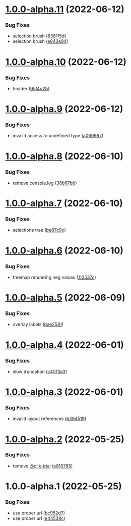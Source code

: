 # [1.0.0-alpha.11](https://github.com/qlik-oss/sn-treemap/compare/v1.0.0-alpha.10...v1.0.0-alpha.11) (2022-06-12)


### Bug Fixes

* selection brush ([8381f5d](https://github.com/qlik-oss/sn-treemap/commit/8381f5d8e6e6d60020ab20eb60ab94e877e5f0bc))
* selection brush ([e842e94](https://github.com/qlik-oss/sn-treemap/commit/e842e940365e1282906ec3cc263e888e0d559432))

# [1.0.0-alpha.10](https://github.com/qlik-oss/sn-treemap/compare/v1.0.0-alpha.9...v1.0.0-alpha.10) (2022-06-12)


### Bug Fixes

* header ([95f4d2b](https://github.com/qlik-oss/sn-treemap/commit/95f4d2b9d7c477f42ba9220292b6b6f4e762cead))

# [1.0.0-alpha.9](https://github.com/qlik-oss/sn-treemap/compare/v1.0.0-alpha.8...v1.0.0-alpha.9) (2022-06-12)


### Bug Fixes

* invalid access to undefined type ([a069967](https://github.com/qlik-oss/sn-treemap/commit/a069967a75b10c709dddc58c517a3079f62b26dc))

# [1.0.0-alpha.8](https://github.com/qlik-oss/sn-treemap/compare/v1.0.0-alpha.7...v1.0.0-alpha.8) (2022-06-10)


### Bug Fixes

* remove console.log ([38b67bb](https://github.com/qlik-oss/sn-treemap/commit/38b67bbc442f0929fca5c6373cc7a81f5fb55fa0))

# [1.0.0-alpha.7](https://github.com/qlik-oss/sn-treemap/compare/v1.0.0-alpha.6...v1.0.0-alpha.7) (2022-06-10)


### Bug Fixes

* selections tree ([be87c9c](https://github.com/qlik-oss/sn-treemap/commit/be87c9c30bb32f6f17374c36c1e3ced067615da2))

# [1.0.0-alpha.6](https://github.com/qlik-oss/sn-treemap/compare/v1.0.0-alpha.5...v1.0.0-alpha.6) (2022-06-10)


### Bug Fixes

* treemap rendering neg values ([113537c](https://github.com/qlik-oss/sn-treemap/commit/113537cad5060387f21ca1bcc75a33bba867098e))

# [1.0.0-alpha.5](https://github.com/qlik-oss/sn-treemap/compare/v1.0.0-alpha.4...v1.0.0-alpha.5) (2022-06-09)


### Bug Fixes

* overlay labels ([bae2581](https://github.com/qlik-oss/sn-treemap/commit/bae258169336272533bbde5217b32c56bb9ecaf0))

# [1.0.0-alpha.4](https://github.com/qlik-oss/sn-treemap/compare/v1.0.0-alpha.3...v1.0.0-alpha.4) (2022-06-01)


### Bug Fixes

* slow truncation ([c4013a3](https://github.com/qlik-oss/sn-treemap/commit/c4013a33e94a8a4b37520f65ce506275e47e1134))

# [1.0.0-alpha.3](https://github.com/qlik-oss/sn-treemap/compare/v1.0.0-alpha.2...v1.0.0-alpha.3) (2022-06-01)


### Bug Fixes

* invalid layout references ([b394519](https://github.com/qlik-oss/sn-treemap/commit/b3945199e682432040b8d832cf913214aaf54f6f))

# [1.0.0-alpha.2](https://github.com/qlik-oss/sn-treemap/compare/v1.0.0-alpha.1...v1.0.0-alpha.2) (2022-05-25)


### Bug Fixes

* remove [@qlik-trial](https://github.com/qlik-trial) ([e810785](https://github.com/qlik-oss/sn-treemap/commit/e810785c62d9c074e6e6b1d83f5c3d282af1529d))

# 1.0.0-alpha.1 (2022-05-25)


### Bug Fixes

* use proper url ([bc952d7](https://github.com/qlik-oss/sn-treemap/commit/bc952d7baa9c2e2ee22d80bd8e57a05df9d7b72d))
* use proper url ([e44538c](https://github.com/qlik-oss/sn-treemap/commit/e44538ce3bfea19975e58272d8e7c123ad16b547))
